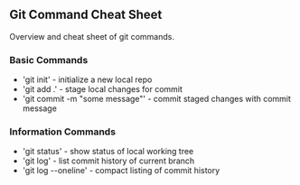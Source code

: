 ## Git Command Cheat Sheet

Overview and cheat sheet of git commands.

### Basic Commands

* 'git init' - initialize a new local repo
* 'git add .' - stage local changes for commit
* 'git commit -m "some message"' - commit staged changes with commit message



### Information Commands

* 'git status' - show status of local working tree
* 'git log' - list commit history of current branch
* 'git log --oneline' - compact listing of commit history
